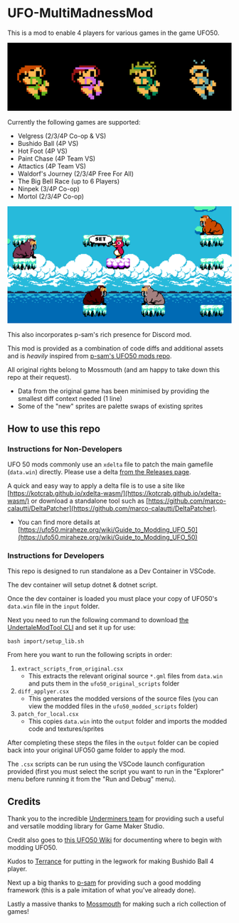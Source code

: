 # UFO-MultiMadnessMod

This is a mod to enable 4 players for various games in the game UFO50. 

![velgress4P](./images/Velgress4P.png)

Currently the following games are supported:
* Velgress (2/3/4P Co-op & VS)
* Bushido Ball (4P VS)
* Hot Foot (4P VS)
* Paint Chase (4P Team VS)
* Attactics (4P Team VS)
* Waldorf's Journey (2/3/4P Free For All)
* The Big Bell Race (up to 6 Players)
* Ninpek (3/4P Co-op)
* Mortol (2/3/4P Co-op)

![waldorf4P](./images/Waldorf4P.png)

This also incorporates p-sam's rich presence for Discord mod.

This mod is provided as a combination of code diffs and additional assets and is *heavily* inspired from [p-sam's UFO50 mods repo](https://github.com/p-sam/ufo50-mods).

All original rights belong to Mossmouth (and am happy to take down this repo at their request).
* Data from the original game has been minimised by providing the smallest diff context needed (1 line)
* Some of the "new" sprites are palette swaps of existing sprites

## How to use this repo

### Instructions for Non-Developers
UFO 50 mods commonly use an `xdelta` file to patch the main gamefile (`data.win`) directly. Please use a delta [from the Releases page](https://github.com/Jonesey13/Mortol4PMod/releases). 

A quick and easy way to apply a delta file is to use a site like [https://kotcrab.github.io/xdelta-wasm/](https://kotcrab.github.io/xdelta-wasm/) or download a standalone tool such as [https://github.com/marco-calautti/DeltaPatcher](https://github.com/marco-calautti/DeltaPatcher).
* You can find more details at [https://ufo50.miraheze.org/wiki/Guide_to_Modding_UFO_50](https://ufo50.miraheze.org/wiki/Guide_to_Modding_UFO_50)

### Instructions for Developers


This repo is designed to run standalone as a Dev Container in VSCode.

The dev container will setup dotnet & dotnet script.

Once the dev container is loaded you must place your copy of UFO50's `data.win` file in the `input` folder.

Next you need to run the following command to download [the UndertaleModTool CLI](https://github.com/UnderminersTeam/UndertaleModTool) and set it up for use:
```
bash import/setup_lib.sh
```

From here you want to run the following scripts in order:
1. `extract_scripts_from_original.csx`
    * This extracts the relevant original source `*.gml` files from `data.win` and puts them in the `ufo50_original_scripts` folder
2. `diff_applyer.csx`
    * This generates the modded versions of the source files (you can view the modded files in the `ufo50_modded_scripts` folder)
3. `patch_for_local.csx`
    * This copies `data.win` into the `output` folder and imports the modded code and textures/sprites

After completing these steps the files in the `output` folder can be copied back into your original UFO50 game folder to apply the mod.

The `.csx` scripts can be run using the VSCode launch configuration provided (first you must select the script you want to run in the "Explorer" menu before running it from the "Run and Debug" menu).

## Credits
Thank you to the incredible [Underminers team](https://github.com/UnderminersTeam) for providing such a useful and versatile modding library for Game Maker Studio.

Credit also goes to [this UFO50 Wiki](https://ufo50.miraheze.org/) for documenting where to begin with modding UFO50.

Kudos to [Terrance](https://github.com/Terrance) for putting in the legwork for making Bushido Ball 4 player.

Next up a big thanks to [p-sam](https://github.com/p-sam) for providing such a good modding framework (this is a pale imitation of what you've already done).

Lastly a massive thanks to [Mossmouth](https://www.mossmouth.com/) for making such a rich collection of games!